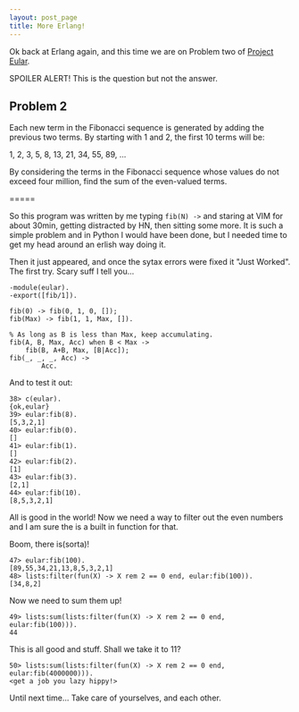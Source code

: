 ```yaml
---
layout: post_page
title: More Erlang!
---
```


Ok back at Erlang again, and this time we are on Problem two of [Project Eular](https://projecteuler.net/problem=2).

SPOILER ALERT! This is the question but not the answer.


Problem 2
---------

Each new term in the Fibonacci sequence is generated by adding the previous two terms. By starting with 1 and 2, the first 10 terms will be:

1, 2, 3, 5, 8, 13, 21, 34, 55, 89, ...

By considering the terms in the Fibonacci sequence whose values do not exceed four million, find the sum of the even-valued terms.

=====


So this program was written by me typing `fib(N) ->` and staring at VIM for about 30min, getting distracted by HN, then sitting some more. It is such a simple problem and in Python I would have been done, but I needed time to get my head around an erlish way doing it.

Then it just appeared, and once the sytax errors were fixed it "Just Worked". The first try. Scary suff I tell you...

    -module(eular).
    -export([fib/1]).

    fib(0) -> fib(0, 1, 0, []);
    fib(Max) -> fib(1, 1, Max, []).

    % As long as B is less than Max, keep accumulating.
    fib(A, B, Max, Acc) when B < Max ->
        fib(B, A+B, Max, [B|Acc]);
    fib(_, _, _, Acc) ->
            Acc.

And to test it out:

    38> c(eular).
    {ok,eular}
    39> eular:fib(8).
    [5,3,2,1]
    40> eular:fib(0).
    []
    41> eular:fib(1).
    []
    42> eular:fib(2).
    [1]
    43> eular:fib(3).
    [2,1]
    44> eular:fib(10).
    [8,5,3,2,1]


All is good in the world! Now we need a way to filter out the even numbers and I
am sure the is a built in function for that.

Boom, there is(sorta)!

    47> eular:fib(100).
    [89,55,34,21,13,8,5,3,2,1]
    48> lists:filter(fun(X) -> X rem 2 == 0 end, eular:fib(100)).
    [34,8,2]


Now we need to sum them up!

    49> lists:sum(lists:filter(fun(X) -> X rem 2 == 0 end, eular:fib(100))).
    44


This is all good and stuff. Shall we take it to 11?

    50> lists:sum(lists:filter(fun(X) -> X rem 2 == 0 end, eular:fib(4000000))).
    <get a job you lazy hippy!>

Until next time... Take care of yourselves, and each other.


